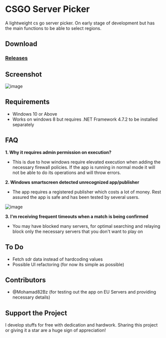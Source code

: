 # CSGO Server Picker
A lightweight cs go server picker. On early stage of development but has the main functions to be able to select regions.

## Download
### [Releases](https://github.com/FN-FAL113/csgo-server-picker/releases)

## Screenshot
![image](https://github.com/FN-FAL113/csgo-server-picker/assets/88238718/378a2843-e0e7-4ee7-82de-a6f3259930f6)

## Requirements
- Windows 10 or Above
- Works on windows 8 but requires .NET Framework 4.7.2 to be installed separately

## FAQ
**1. Why it requires admin permission on execution?<br>**
  - This is due to how windows require elevated execution when adding the necessary firewall policies. If the app is running in normal mode it will not be able to do its operations and will throw errors.

**2. Windows smartscreen detected unrecognized app/publisher<br>**
  - The app requires a registered publisher which costs a lot of money. Rest assured the app is safe and has been tested by several users.

![image](https://github.com/FN-FAL113/csgo-server-picker/assets/88238718/fe0af8a8-4195-457e-bbbf-3a772e7f646c)

**3. I'm receiving frequent timeouts when a match is being confirmed<br>**
  - You may have blocked many servers, for optimal searching and relaying block only the necessary servers that you don't want to play on

## To Do
- Fetch sdr data instead of hardcoding values
- Possible UI refactoring (for now its simple as possible)

## Contributors
- @Mohamad82Bz (for testing out the app on EU Servers and providing necessary details)

## Support the Project
I develop stuffs for free with dedication and hardwork. Sharing this project or giving it a star are a huge sign of appreciation!
